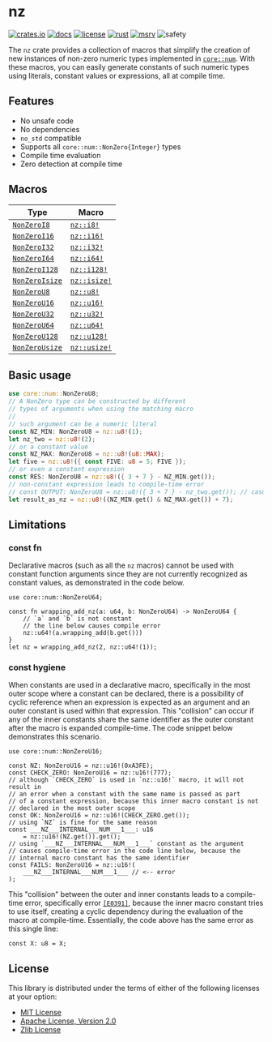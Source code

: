 # nz

[![crates.io](https://img.shields.io/crates/v/nz?style=for-the-badge)](https://crates.io/crates/nz)
[![docs](https://img.shields.io/docsrs/nz/latest?style=for-the-badge)](https://docs.rs/nz)
[![license](https://img.shields.io/badge/License-MIT_OR_Zlib_OR_APACHE_2.0-blue?style=for-the-badge)](#license)
[![rust](https://img.shields.io/github/actions/workflow/status/noelhorvath/nz/rust.yml?event=push&style=for-the-badge)](https://github.com/noelhorvath/nz/actions/workflows/rust.yml)
[![msrv](https://img.shields.io/badge/MSRV-1.47.0-F21D1D?style=for-the-badge)](https://releases.rs/docs/1.47.0/)
![safety](https://img.shields.io/badge/Safety-100%25-brightgreen?style=for-the-badge)

The `nz` crate provides a collection of macros that simplify the creation of
new instances of non-zero numeric types implemented in [`core::num`](https://doc.rust-lang.org/core/num/index.html). With these macros, you can easily generate constants of such numeric types using
literals, constant values or expressions, all at compile time.

## Features

* No unsafe code
* No dependencies
* `no_std` compatible
* Supports all `core::num::NonZero{Integer}` types
* Compile time evaluation
* Zero detection at compile time

## Macros

| Type | Macro |
|------|-------|
| [`NonZeroI8`](https://doc.rust-lang.org/stable/core/num/struct.NonZeroI8.html) | [`nz::i8!`](https://docs.rs/nz/latest/nz/macro.i8.html) |
| [`NonZeroI16`](https://doc.rust-lang.org/stable/core/num/struct.NonZeroI16.html) | [`nz::i16!`](https://docs.rs/nz/latest/nz/macro.i16.html) |
| [`NonZeroI32`](https://doc.rust-lang.org/stable/core/num/struct.NonZeroI32.html) | [`nz::i32!`](https://docs.rs/nz/latest/nz/macro.i32.html) |
| [`NonZeroI64`](https://doc.rust-lang.org/stable/core/num/struct.NonZeroI64.html) | [`nz::i64!`](https://docs.rs/nz/latest/nz/macro.i64.html) |
| [`NonZeroI128`](https://doc.rust-lang.org/stable/core/num/struct.NonZeroI128.html) | [`nz::i128!`](https://docs.rs/nz/latest/nz/macro.i128.html) |
| [`NonZeroIsize`](https://doc.rust-lang.org/stable/core/num/struct.NonZeroIsize.html) | [`nz::isize!`](https://docs.rs/nz/latest/nz/macro.isize.html) |
| [`NonZeroU8`](https://doc.rust-lang.org/stable/core/num/struct.NonZeroU8.html) | [`nz::u8!`](https://docs.rs/nz/latest/nz/macro.u8.html) |
| [`NonZeroU16`](https://doc.rust-lang.org/stable/core/num/struct.NonZeroU16.html) | [`nz::u16!`](https://docs.rs/nz/latest/nz/macro.u16.html) |
| [`NonZeroU32`](https://doc.rust-lang.org/stable/core/num/struct.NonZeroU32.html) | [`nz::u32!`](https://docs.rs/nz/latest/nz/macro.u32.html) |
| [`NonZeroU64`](https://doc.rust-lang.org/stable/core/num/struct.NonZeroU64.html) | [`nz::u64!`](https://docs.rs/nz/latest/nz/macro.u64.html) |
| [`NonZeroU128`](https://doc.rust-lang.org/stable/core/num/struct.NonZeroU128.html) | [`nz::u128!`](https://docs.rs/nz/latest/nz/macro.u128.html) |
| [`NonZeroUsize`](https://doc.rust-lang.org/stable/core/num/struct.NonZeroUsize.html) | [`nz::usize!`](https://docs.rs/nz/latest/nz/macro.usize.html) |

## Basic usage

```rust
use core::num::NonZeroU8;
// A NonZero type can be constructed by different
// types of arguments when using the matching macro
//
// such argument can be a numeric literal
const NZ_MIN: NonZeroU8 = nz::u8!(1);
let nz_two = nz::u8!(2);
// or a constant value
const NZ_MAX: NonZeroU8 = nz::u8!(u8::MAX);
let five = nz::u8!({ const FIVE: u8 = 5; FIVE });
// or even a constant expression
const RES: NonZeroU8 = nz::u8!({ 3 + 7 } - NZ_MIN.get());
// non-constant expression leads to compile-time error
// const OUTPUT: NonZeroU8 = nz::u8!({ 3 + 7 } - nz_two.get()); // casued by `mz_two.get()`
let result_as_nz = nz::u8!((NZ_MIN.get() & NZ_MAX.get()) + 7);
```

## Limitations

### const fn

Declarative macros (such as all the `nz` macros) cannot be used with
constant function arguments since they are not currently recognized
as constant values, as demonstrated in the code below.

```rust, compile_fail
use core::num::NonZeroU64;

const fn wrapping_add_nz(a: u64, b: NonZeroU64) -> NonZeroU64 {
    // `a` and `b` is not constant
    // the line below causes compile error
    nz::u64!(a.wrapping_add(b.get()))
}
let nz = wrapping_add_nz(2, nz::u64!(1));
```

### const hygiene

When constants are used in a declarative macro, specifically in the
most outer scope where a constant can be declared, there is a possibility
of cyclic reference when an expression is expected as an argument and an
outer constant is used within that expression. This "collision" can occur
if any of the inner constants share the same identifier as the outer constant
after the macro is expanded compile-time. The code snippet below demonstrates
this scenario.

```rust, compile_fail
use core::num::NonZeroU16;

const NZ: NonZeroU16 = nz::u16!(0xA3FE);
const CHECK_ZERO: NonZeroU16 = nz::u16!(777);
// although `CHECK_ZERO` is used in `nz::u16!` macro, it will not result in
// an error when a constant with the same name is passed as part
// of a constant expression, because this inner macro constant is not
// declared in the most outer scope
const OK: NonZeroU16 = nz::u16!(CHECK_ZERO.get());
// using `NZ` is fine for the same reason
const ___NZ___INTERNAL___NUM___1___: u16
    = nz::u16!(NZ.get()).get();
// using `___NZ___INTERNAL___NUM___1___` constant as the argument
// causes compile-time error in the code line below, because the
// internal macro constant has the same identifier
const FAILS: NonZeroU16 = nz::u16!(
    ___NZ___INTERNAL___NUM___1___ // <-- error
);
```

This "collision" between the outer and inner constants leads to a compile-time
error, specifically error [`[E0391]`](https://doc.rust-lang.org/error_codes/E0391.html),
because the inner macro constant tries to use itself, creating a cyclic dependency
during the evaluation of the macro at compile-time. Essentially, the code above has
the same error as this single line:
```rust, compile_fail
const X: u8 = X;
```

## License

This library is distributed under the terms of either of the following licenses at your option:

- [MIT License](http://opensource.org/licenses/MIT)
- [Apache License, Version 2.0](http://www.apache.org/licenses/LICENSE-2.0)
- [Zlib License](http://www.apache.org/licenses/LICENSE-2.0)
